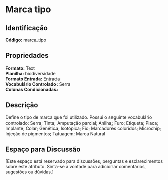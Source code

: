 # Marca tipo

## Identificação
**Código:** marca_tipo

## Propriedades
**Formato:** Text  
**Planilha:** biodiversidade  
**Formato Entrada:** Entrada  
**Vocabulário Controlado:** Serra  
**Colunas Condicionadas:**   

## Descrição
Define o tipo de marca que foi utilizado. Possui o seguinte vocabulário controlado: Serra; Tinta; Amputação parcial; Anilha; Furo; Etiqueta; Placa; Implante; Colar; Genética; Isotópica; Fio; Marcadores coloridos; Microchip; Injeção de pigmentos; Tatuagem; Marca Natural

## Espaço para Discussão
[Este espaço está reservado para discussões, perguntas e esclarecimentos sobre este atributo. Sinta-se à vontade para adicionar comentários, sugestões ou dúvidas.]
